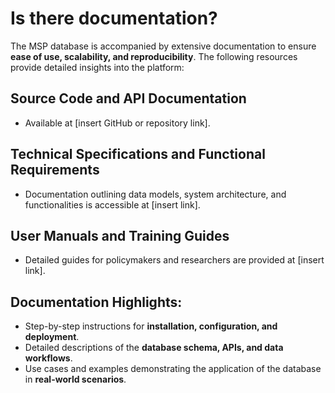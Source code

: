 # Is there documentation?

The MSP database is accompanied by extensive documentation to ensure **ease of use, scalability, and reproducibility**. The following resources provide detailed insights into the platform:

## **Source Code and API Documentation**
- Available at [insert GitHub or repository link].

## **Technical Specifications and Functional Requirements**
- Documentation outlining data models, system architecture, and functionalities is accessible at [insert link].

## **User Manuals and Training Guides**
- Detailed guides for policymakers and researchers are provided at [insert link].

## **Documentation Highlights:**
- Step-by-step instructions for **installation, configuration, and deployment**.
- Detailed descriptions of the **database schema, APIs, and data workflows**.
- Use cases and examples demonstrating the application of the database in **real-world scenarios**.